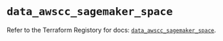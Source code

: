 # `data_awscc_sagemaker_space`

Refer to the Terraform Registory for docs: [`data_awscc_sagemaker_space`](https://registry.terraform.io/providers/hashicorp/awscc/0.70.0/docs/data-sources/sagemaker_space).
